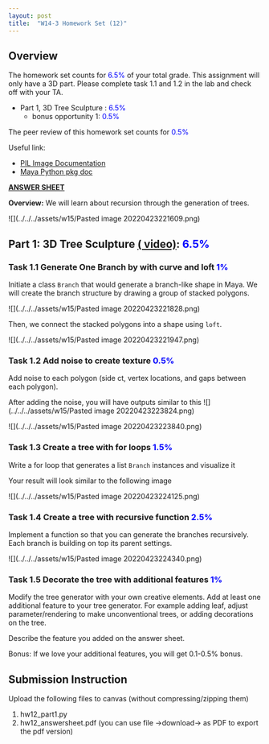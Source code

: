 ```yaml
---
layout: post
title:  "W14-3 Homework Set (12)"
---
```


## Overview
The homework set counts for <span style="color:#0000ff;"> 6.5%  </span> of your total grade. This assignment will only have a 3D part. Please complete task 1.1 and 1.2 in the lab and check off with your TA. 


- Part 1,  3D Tree Sculpture :  <span style="color:#0000ff;"> 6.5%  </span>
	- bonus opportunity 1: <span style="color:#0000ff;"> 0.5%  </span>


The peer review of this homework set counts for <span style="color:#0000ff;"> 0.5%  </span>


Useful link:
-  [PIL Image Documentation](https://pillow.readthedocs.io/en/stable/reference/Image.html)
-  [Maya Python pkg doc](https://help.autodesk.com/view/MAYAUL/2022/ENU/index.html?contextId=COMMANDSPYTHON-INDEX)


**[ANSWER SHEET](https://docs.google.com/document/d/1gJvIIpoWFOkX84aP6kYjFaxeq9Z7AHHzq7S6TNb4f2I/edit#)**

**Overview:** We will learn about recursion through the generation of trees.

![](../../../assets/w15/Pasted image 20220423221609.png)




## Part 1: 3D Tree Sculpture [( video)](https://www.youtube.com/watch?v=TZs7B8kJUt8):  <span style="color:#0000ff;"> 6.5%  </span>

### Task 1.1 Generate One Branch by with curve and loft<span style="color:#0000ff;"> 1%  </span>
Initiate a class `Branch` that would generate a branch-like shape in Maya. We will create the branch structure by drawing a group of stacked polygons. 

![](../../../assets/w15/Pasted image 20220423221828.png)

Then, we connect the stacked polygons into a shape using `loft`. 

![](../../../assets/w15/Pasted image 20220423221947.png)

### Task 1.2 Add noise  to create texture  <span style="color:#0000ff;"> 0.5%  </span>
Add noise to each polygon (side ct, vertex locations, and gaps between each polygon). 

After adding the noise, you will have outputs similar to this 
![](../../../assets/w15/Pasted image 20220423223824.png)

![](../../../assets/w15/Pasted image 20220423223840.png)

### Task 1.3 Create a tree with for loops  <span style="color:#0000ff;"> 1.5% </span>
Write a for loop that generates a list `Branch` instances and visualize it 

Your result will look similar to the following image 

![](../../../assets/w15/Pasted image 20220423224125.png)

### Task 1.4 Create a tree with recursive function <span style="color:#0000ff;"> 2.5% </span>
Implement a function so that you can generate the branches recursively. Each branch is building on top its parent settings. 

![](../../../assets/w15/Pasted image 20220423224340.png)



### Task 1.5 Decorate the tree with additional features <span style="color:#0000ff;"> 1% </span>
Modify the tree generator with your own creative elements. Add at least one additional feature to your tree generator. For example adding leaf, adjust parameter/rendering to make unconventional trees, or adding decorations on the tree.

Describe the feature you added on the answer sheet. 

Bonus: If we love your additional features, you will get 0.1-0.5% bonus. 

## Submission Instruction 
Upload the following files to canvas (without compressing/zipping them)
1. hw12_part1.py
3. hw12_answersheet.pdf (you can use file ->download-> as PDF to export the pdf version)
